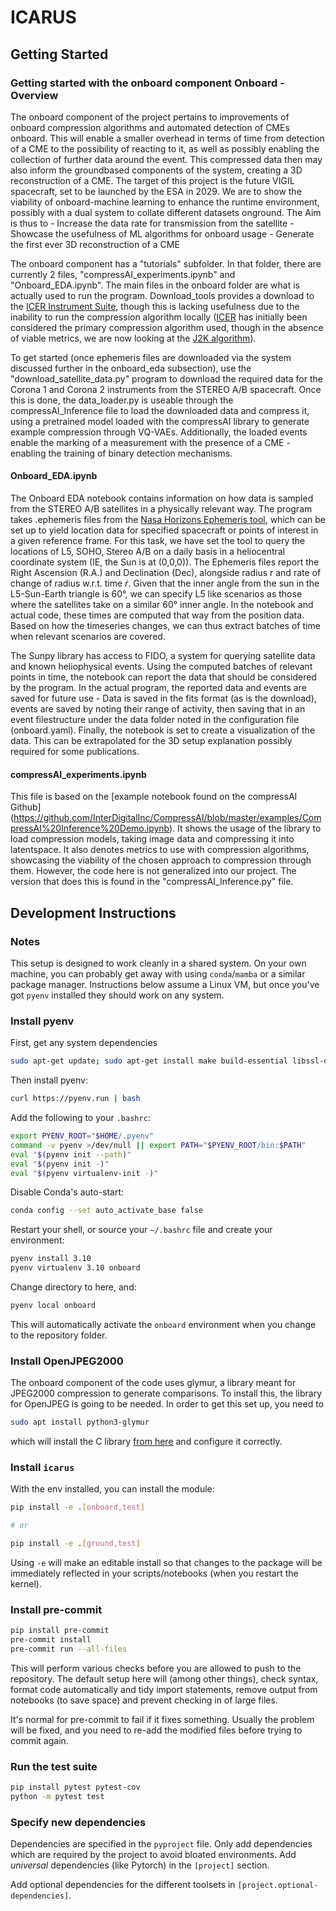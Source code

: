 # ICARUS

## Getting Started

### Getting started with the onboard component Onboard - Overview


The onboard component of the project pertains to improvements of onboard compression algorithms and automated detection of CMEs onboard. This will enable a smaller overhead in terms of time from detection of a CME to the possibility of reacting to it, as well as possibly enabling the collection of further data around the event. This compressed data then may also inform the groundbased components of the system, creating a 3D reconstruction of a CME. The target of this project is the future VIGIL spacecraft, set to be launched by the ESA in 2029. We are to show the viability of onboard-machine learning to enhance the runtime environment, possibly with a dual system to collate different datasets onground. The Aim is thus to
    - Increase the data rate for transmission from the satellite
    - Showcase the usefulness of ML algorithms for onboard usage
    - Generate the first ever 3D reconstruction of a CME

The onboard component has a "tutorials" subfolder. In that folder, there are currently 2 files, "compressAI_experiments.ipynb" and "Onboard_EDA.ipynb".
The main files in the onboard folder are what is actually used to run the program. Download_tools provides a download to the [ICER Instrument Suite](https://stereo-ssc.nascom.nasa.gov/instruments/software/secchi/utils/icer/), though this is lacking usefulness due to the inability to run the compression algorithm locally ([ICER](https://ipnpr.jpl.nasa.gov/progress_report/42-155/155J.pdf) has initially been considered the primary compression algorithm used, though in the absence of viable metrics, we are now looking at the [J2K algorithm](https://jpeg.org/jpeg2000/index.html)).

To get started (once ephemeris files are downloaded via the system discussed further in the onboard_eda subsection), use the "download_satellite_data.py" program to download the required data for the Corona 1 and Corona 2 instruments from the STEREO A/B spacecraft.
Once this is done, the data_loader.py is useable through the compressAI_Inference file to load the downloaded data and compress it, using a pretrained model loaded with the compressAI library to generate example compression through VQ-VAEs. Additionally, the loaded events enable the marking of a measurement with the presence of a CME - enabling the training of binary detection mechanisms.

#### Onboard_EDA.ipynb

The Onboard EDA notebook contains information on how data is sampled from the STEREO A/B satellites in a physically relevant way. The program takes .ephemeris files from the [Nasa Horizons Ephemeris tool](https://ssd.jpl.nasa.gov/horizons/app.html#/), which can be set up to yield location data for specified spacecraft or points of interest in a given reference frame. For this task, we have set the tool to query the locations of L5, SOHO, Stereo A/B on a daily basis in a heliocentral coordinate system (IE, the Sun is at (0,0,0)). The Ephemeris files report the Right Ascension (R.A.) and Declination (Dec), alongside radius r and rate of change of radius w.r.t. time $\dot{r}$.
Given that the inner angle from the sun in the L5-Sun-Earth triangle is 60°, we can specify L5 like scenarios as those where the satellites take on a similar 60° inner angle.
In the notebook and actual code, these times are computed that way from the position data.
Based on how the timeseries changes, we can thus extract batches of time when relevant scenarios are covered.

The Sunpy library has access to FIDO, a system for querying satellite data and known heliophysical events. Using the computed batches of relevant points in time, the notebook can report the data that should be considered by the program. In the actual program, the reported data and events are saved for future use - Data is saved in the fits format (as is the download), events are saved by noting their range of activity, then saving that in an event filestructure under the data folder noted in the configuration file (onboard.yaml).
Finally, the notebook is set to create a visualization of the data. This can be extrapolated for the 3D setup explanation possibly required for some publications.

#### compressAI_experiments.ipynb

This file is based on the [example notebook found on the compressAI Github] (https://github.com/InterDigitalInc/CompressAI/blob/master/examples/CompressAI%20Inference%20Demo.ipynb). It shows the usage of the library to load compression models, taking image data and compressing it into latentspace. It also denotes metrics to use with compression algorithms, showcasing the viability of the chosen approach to compression through them. However, the code here is not generalized into our project. The version that does this is found in the "compressAI_Inference.py" file.


## Development Instructions

### Notes

This setup is designed to work cleanly in a shared system. On your own machine, you can probably get away with using `conda`/`mamba` or a similar package manager. Instructions below assume a Linux VM, but once you've got `pyenv` installed they should work on any system.

### Install pyenv

First, get any system dependencies

```bash
sudo apt-get update; sudo apt-get install make build-essential libssl-dev zlib1g-dev libbz2-dev libreadline-dev libsqlite3-dev wget curl llvm libncursesw5-dev xz-utils tk-dev libxml2-dev libxmlsec1-dev libffi-dev liblzma-dev
```

Then install pyenv:

```bash
curl https://pyenv.run | bash
```

Add the following to your `.bashrc`:

```bash
export PYENV_ROOT="$HOME/.pyenv"
command -v pyenv >/dev/null || export PATH="$PYENV_ROOT/bin:$PATH"
eval "$(pyenv init --path)"
eval "$(pyenv init -)"
eval "$(pyenv virtualenv-init -)"
```

Disable Conda's auto-start:

```bash
conda config --set auto_activate_base false
```

Restart your shell, or source your `~/.bashrc` file and create your environment:

```bash
pyenv install 3.10
pyenv virtualenv 3.10 onboard
```

Change directory to here, and:

```bash
pyenv local onboard
```

This will automatically activate the `onboard` environment when you change to the repository folder.
### Install OpenJPEG2000
The onboard component of the code uses glymur, a library meant for JPEG2000 compression to generate comparisons. To install this, the library for OpenJPEG is going to be needed.
In order to get this set up, you need to
```bash
sudo apt install python3-glymur
```
which will install the C library [from here](https://github.com/uclouvain/openjpeg) and configure it correctly.

### Install `icarus`

With the env installed, you can install the module:

```bash
pip install -e .[onboard,test]

# or

pip install -e .[ground,test]
```

Using `-e` will make an editable install so that changes to the package will be immediately reflected in your scripts/notebooks (when you restart the kernel).

### Install pre-commit

```bash
pip install pre-commit
pre-commit install
pre-commit run --all-files
```

This will perform various checks before you are allowed to push to the repository. The default setup here will (among other things), check syntax, format code automatically and tidy import statements, remove output from notebooks (to save space) and prevent checking in of large files.

It's normal for pre-commit to fail if it fixes something. Usually the problem will be fixed, and you need to re-add the modified files before trying to commit again.

### Run the test suite

```bash
pip install pytest pytest-cov
python -m pytest test
```

### Specify new dependencies

Dependencies are specified in the `pyproject` file. Only add dependencies which are required by the project to avoid bloated environments. Add _universal_ dependencies (like Pytorch) in the `[project]` section.

Add optional dependencies for the different toolsets in `[project.optional-dependencies]`.
